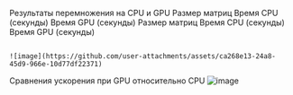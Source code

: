 Результаты перемножения на CPU и GPU
Размер матриц	Время CPU (секунды)	Время GPU (секунды)
Размер матриц	Время CPU (секунды)	Время GPU (секунды)

                                                                                            ![image](https://github.com/user-attachments/assets/ca268e13-24a8-45d9-966e-10d77df22371)


Сравнения ускорения при GPU относительно CPU
![image](https://github.com/user-attachments/assets/4d3e8b6c-30da-4a3c-8a42-55a491e4aa28)
